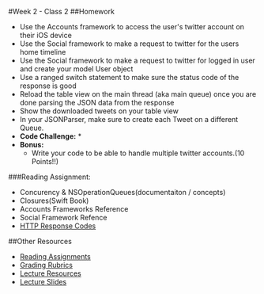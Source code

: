 #Week 2 - Class 2
##Homework
* Use the Accounts framework to access the user's twitter account on their iOS device
* Use the Social framework to make a request to twitter for the users home timeline
* Use the Social framework to make a request to twitter for logged in user and create your model User object
* Use a ranged switch statement to make sure the status code of the response is good
* Reload the table view on the main thread (aka main queue) once you are done parsing the JSON data from the response
* Show the downloaded tweets on your table view
* In your JSONParser, make sure to create each Tweet on a different Queue.
* **Code Challenge:** 
	* 
* **Bonus:**
	* Write your code to be able to handle multiple twitter accounts.(10 Points!!)

###Reading Assignment:
* Concurency & NSOperationQueues(documentaiton / concepts)
* Closures(Swift Book)
* Accounts Frameworks Reference
* Social Framework Refence 
* [HTTP Response Codes](https://en.wikipedia.org/wiki/List_of_HTTP_status_codes)

##Other Resources
* [Reading Assignments](../../Resources/ra-grading-standard/)
* [Grading Rubrics](../../Resources/)
* [Lecture Resources](lecture/)
* [Lecture Slides](https://www.icloud.com/keynote/000BCuchaJz_V_77EsvfC1BTQ#Week2-Class2)